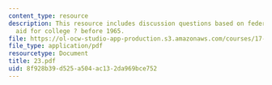 ```yaml
---
content_type: resource
description: This resource includes discussion questions based on federal financial
  aid for college ? before 1965.
file: https://ol-ocw-studio-app-production.s3.amazonaws.com/courses/17-317-u-s-social-policy-spring-2006/8f928b39d525a504ac132da969bce752_23.pdf
file_type: application/pdf
resourcetype: Document
title: 23.pdf
uid: 8f928b39-d525-a504-ac13-2da969bce752
---
```

